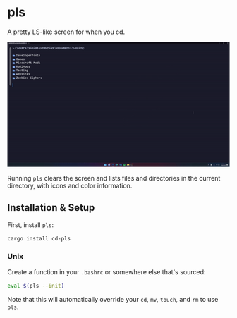 # pls

A pretty LS-like screen for when you cd.

![demo](./docs/demo.gif)

Running `pls` clears the screen and lists files and directories in the current directory, with icons and color information. 

## Installation & Setup

First, install `pls`:

```bash
cargo install cd-pls
```

### Unix

Create a function in your `.bashrc` or somewhere else that's sourced:

```bash
eval $(pls --init)
```

Note that this will automatically override your `cd`, `mv`, `touch`, and `rm` to use `pls`.
